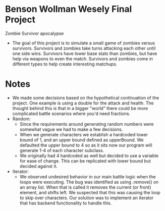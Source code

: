 # Benson Wollman Wesely Final Project
Zombie Survivor apocalypse
- The goal of this project is to simulate a small game of zombies versus survivors. Survivors and zombies take turns attacking each other until one side wins. Survivors have lower base stats than zombies, but have help via weapons to even the match. Survivors and zombies come in different types to help create interesting matchups.

# Notes
- We made some decisions based on the hypothetical continuation of the project. One example is using a double for the attack and health. The thought behind this is that in a bigger "world" there could be more complicated battle scenarios where you'd need fractions.
- Random:
  - Since the requirements around generating random numbers were somewhat vague we had to make a few decisions.
  - When we generate characters we establish a hardcoded lower bound of 1, and an upper bound defined as upperBound. We defaulted the upper bound to 4 so as it sits now our program will generate 1-4 of each character subclass.
  - We originally had 4 hardcoded as well but decided to use a variable for ease of change. This can be replicated with lower bound but decided against it.
- Iterator:
  - We observed undesired behavior in our main battle logic when the loops were executing. The bug was identified as using .remove() on an array list. When that is called it removes the current (or front) element, and shifts left. We suspected that this was causing the loop to skip over characters. Our solution was to implement an iterator that has backend functionality to handle this.
